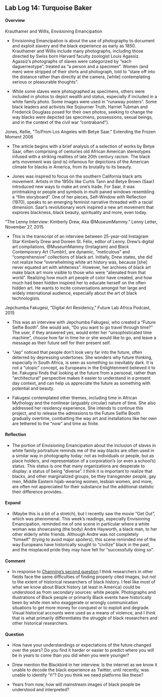 ## Lab Log 14: Turquoise Baker

#### Overview

Krauthamer and Willis, Envisioning Emancipation

- Envisioning Emancipation is about the use of photography to document and exploit slavery and the black experience as early as 1850. Krauthamer and Willis include many photographs, including those directed by Swiss born Harvard faculty zoologist Louis Agassiz. Agassiz’s photographs of slaves were categorized by “each daguerreotype”, treated as “a person and a specimen”. Women (and men) were stripped of their shirts and photograph, told to “stare off into the distance rather than directly at the camera, [while] contemplating serious or pleasurable thoughts”.

- While some slaves were photographed as specimens, others were included in photos to depict wealth and status, especially if included in a white family photo. Some images were used in “runaway posters”. Some black leaders and activists like Sojourner Truth, Harriet Tubman and Frederick Douglass posed for their own photos, seeking to change the way blacks were depicted (as specimens, possessions, sexual beings, and in the context of the civil war “contraband”). 

Jones, Kellie, "To/From Los Angeles with Betye Saar." Extending the Frozen Moment 2006

- The article begins with a brief analysis of a selection of works by Betye Saar, often comprising of centuries old African American stereotypes infused with a striking realities of late 20th century racism. The black arts movement was (and is) infamous for depictions of the American climate for blacks in America, from its brutality to its beauty.

- Jones was inspired to focus on the southern California black arts movement. Artists in the 1950s like Curtis Tann and Betye Brown (Saar) introduced new ways to make art one’s trade. For Saar, it was printmaking or people and symbols in multi paned windows resembling a “film storyboard”. One of her pieces, Self-Window with Reflection (1970), speaks to an emerging feminist narrative threaded with a racial dimension. Saar’s revolutionary work inspired a new art movement that explores blackness, black beauty, spirituality and more, even today. 

“The Lenny Interview: Kimberly Drew, Aka @MuseumMammy.” Lenny Letter, November 27, 2015.

- This is the transcript of an interview between 25-year-old Instagram Star Kimberly Drew and Doreen St. Félix, editor of Lenny. Drew’s digital art compilations, @MuseumMammy (Instagram) and Black Contemporary Art (Tumblr), are dynamic, “meticulous” and “comprehensive” collections of black art. Initially, Drew states, she did not realize how “overwhelming white art history was, because [she] never equated art with whiteness”. However, her archives of black art make black art more visible to those who were “alienated from that world”. Realizing how much art people of color have created, and how much had been hidden inspired her to educate herself on the often hidden art. He wants to incite conversations amongst her large and widely international audience, especially about the art of black technologists.  

Jepchumba Fakugesi, "Digital Art Residency," Future Lab Africa Podcast, 2015 

- This was an interview with Jepchumba Fakugesi, who created a “Future Selfie Booth”. She would ask, “Do you want to go travel through time?” The user, if they answered yes, would enter her “unsophisticated time machine”, choose how far in time he or she would like to go, and leave a message as their future self for their present self. 

- “Jep” noticed that people don’t look very far into the future, often deterred by depressing undertones. She wonders why future thinking, especially in South Africa, is seen as something so inevitably dark. It is not a “utopic” concept, as Europeans in the Enlightenment believed it to be. Fakugesi finds that looking at the future from a personal, rather than “architectural” perspective makes it easier to understand in a present day context, and can help us appreciate the future as something with potential and beauty.

- Fakugesi contemplated other themes, including time in African Mythology and the nonlinear (arguably circular) nature of time. She also addressed her residency experience. She intends to continue this project, and to release the admissions to the Future Selfie Booth gradually overtime, combatting the way art and installations like her own are tethered to the “now” and time as finite. 

#### Reflection

- The portion of Envisioning Emancipation about the inclusion of slaves in white family portraiture reminds me of the way blacks are often used in a similar way in photography today: not as individuals or people, but as place holders, and representation of a corporation’s (or even a school’s) status. This status is one that many organizations are desperate to display: a status of being “diverse”. I think it is important to realize that blacks, and other marginalized groups, be they transgender people, gay men, Middle Eastern hijab-wearing women, lesbian women, and more, are often not appreciated for their substance but the additional statistic their difference provides.  

#### Expand

- (Maybe this is a bit of a stretch), but I recently saw the movie “Get Out”, which was phenomenal. This week’s readings, especially Envisioning Emancipation, reminded me of one scene in particular where a white woman was showcasing (the body) Andre Hayworth, a black man, to her other elderly white friends. Although Andre was not completely “himself” (trying to avoid major spoilers), this scene reminded me of the way Europeans have historically sought to “civilize” black in the past, and the misplaced pride they may have felt for “successfully doing so”. 

#### Comment

- In response to [Channing’s second question](https://github.com/blackcodestudies/blkcodestudies/blob/master/lab_logs/week10/channingkimblebrown_lablog13.md) I think researchers in other fields face the same difficulties of finding properly cited images, but not to the extent of historical researchers of black history. I feel like most of what we know about Black history (at least in America) could be understood as from secondary sources: white people. Photographs and illustrations of Black people or primarily Black events have historically been by white men who exaggerate or wrongly communication situations to get more money for conquest or to exploit and degrade. Visual historical accounts were used as a means of violence, and I think that is what primarily differentiates the struggle of black researchers and other historical researchers. 

#### Question

- How have your understandings or expectations of the future changed over the years? Do you find it harder or easier to predict where you will be in years to come than you did when you were younger?

- Drew mention the Blackbird in her interview. Is the internet as we know it unable to decode the black experience as Twitter, until recently, was unable to identify “ñ”? Do you think we need platforms like these?

- Years from now, how will mainstream images of black people be understood and interpreted? 

